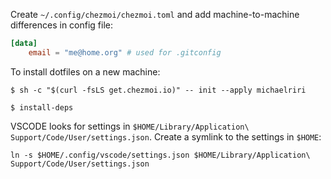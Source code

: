 Create `~/.config/chezmoi/chezmoi.toml` and add machine-to-machine differences in config file:

```toml
[data]
    email = "me@home.org" # used for .gitconfig
```

To install dotfiles on a new machine:

```
$ sh -c "$(curl -fsLS get.chezmoi.io)" -- init --apply michaelriri
```

```
$ install-deps
```

VSCODE looks for settings in `$HOME/Library/Application\ Support/Code/User/settings.json`. Create a symlink to the settings in `$HOME`:

```
ln -s $HOME/.config/vscode/settings.json $HOME/Library/Application\ Support/Code/User/settings.json
```
